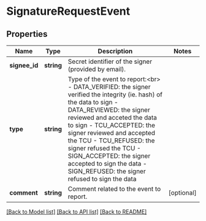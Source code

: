 # SignatureRequestEvent

## Properties
Name | Type | Description | Notes
------------ | ------------- | ------------- | -------------
**signee_id** | **string** | Secret identifier of the signer (provided by email). | 
**type** | **string** | Type of the event to report:&lt;br&gt; - DATA_VERIFIED: the signer verified the integrity (ie. hash) of the data to sign - DATA_REVIEWED: the signer reviewed and acceted the data to sign - TCU_ACCEPTED: the signer reviewed and accepted the TCU - TCU_REFUSED: the signer refused the TCU - SIGN_ACCEPTED: the signer accepted to sign the data - SIGN_REFUSED: the signer refused to sign the data | 
**comment** | **string** | Comment related to the event to report. | [optional] 

[[Back to Model list]](../../README.md#documentation-for-models) [[Back to API list]](../../README.md#documentation-for-api-endpoints) [[Back to README]](../../README.md)


